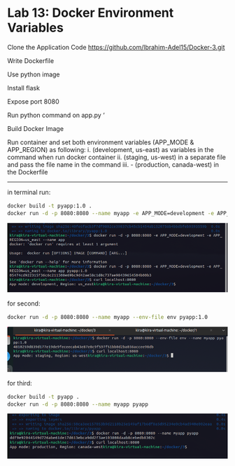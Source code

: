 # Lab 13: Docker Environment Variables

Clone the Application Code https://github.com/lbrahim-Adel15/Docker-3.git

Write Dockerfile

Use python image

Install flask

Expose port 8080

Run python command on app.py ‘

Build Docker Image

Run container and set both environment variables (APP_MODE & APP_REGION) as following:
i.  (development, us-east) as variables in the command when run docker container
ii. (staging, us-west) in a separate file and pass the file name in the command
iii. - (production, canada-west) in the Dockerfile

---

in terminal run:
```bash
docker build -t pyapp:1.0 .
docker run -d -p 8080:8080 --name myapp -e APP_MODE=development -e APP_REGION=us-east pyapp:1.0
```

![Docker Run Command](../images/13.png)

for second:
```bash
docker run -d -p 8080:8080 --name myapp --env-file env pyapp:1.0
```
![Docker Run Command with Env File](../images/13-2.png)

for third:
```bash
docker build -t pyapp .
docker run -d -p 8080:8080 --name myapp pyapp
```
![Docker Run Command with Dockerfile Env](../images/13-3.png)